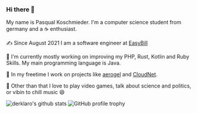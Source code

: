 ### Hi there 👋

My name is Pasqual Koschmieder. I'm a computer science student from germany and a ☕ enthusiast.

✍️ Since August 2021 I am a software engineer at [EasyBill](https://easybill.de)

🌱 I'm currently mostly working on improving my PHP, Rust, Kotlin and Ruby Skills. My main programming language is Java.

🔭 In my freetime I work on projects like [aerogel](https://github.com/derklaro/aerogel) and [CloudNet](https://cloudnetservice.eu).

💬 Other than that I love to play video games, talk about science and politics, or vibin to chill music 😄

![derklaro's github stats](https://github-readme-stats.vercel.app/api?username=derklaro&count_private=true&show_icons=true&theme=dark)
![GitHub profile trophy](https://github-profile-trophy.vercel.app/?username=derklaro&theme=onedark)
